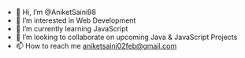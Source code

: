 - 👋 Hi, I’m @AniketSaini98
- 👀 I’m interested in Web Development
- 🌱 I’m currently learning JavaScript
- 💞️ I’m looking to collaborate on upcoming Java & JavaScript Projects
- 📫 How to reach me aniketsaini02feb@gmail.com

<!---
AniketSaini98/AniketSaini98 is a ✨ special ✨ repository because its `README.md` (this file) appears on your GitHub profile.
You can click the Preview link to take a look at your changes.
--->
